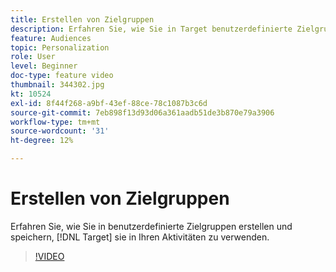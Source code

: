 ```yaml
---
title: Erstellen von Zielgruppen
description: Erfahren Sie, wie Sie in Target benutzerdefinierte Zielgruppen zur Verwendung in Ihren Aktivitäten erstellen und speichern.
feature: Audiences
topic: Personalization
role: User
level: Beginner
doc-type: feature video
thumbnail: 344302.jpg
kt: 10524
exl-id: 8f44f268-a9bf-43ef-88ce-78c1087b3c6d
source-git-commit: 7eb898f13d93d06a361aadb51de3b870e79a3906
workflow-type: tm+mt
source-wordcount: '31'
ht-degree: 12%

---
```


# Erstellen von Zielgruppen

Erfahren Sie, wie Sie in benutzerdefinierte Zielgruppen erstellen und speichern, [!DNL Target] sie in Ihren Aktivitäten zu verwenden.

>[!VIDEO](https://video.tv.adobe.com/v/344302/?quality=12&learn=on)
